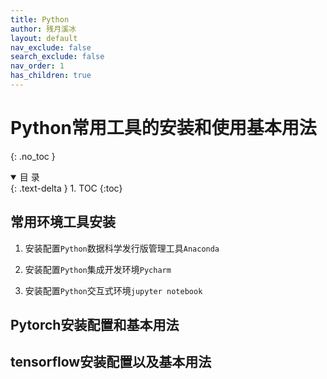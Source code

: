 ```yaml
---
title: Python
author: 残月溪冰
layout: default
nav_exclude: false
search_exclude: false
nav_order: 1
has_children: true
---
```


# Python常用工具的安装和使用基本用法

{: .no_toc }

<details open markdown="block">
  <summary>
    目  录
  </summary>
  {: .text-delta }
1. TOC
{:toc}
</details>


## 常用环境工具安装 

1. 安装配置`Python`数据科学发行版管理工具`Anaconda`

2. 安装配置`Python`集成开发环境`Pycharm`

3. 安装配置`Python`交互式环境`jupyter notebook`


## Pytorch安装配置和基本用法

## tensorflow安装配置以及基本用法
